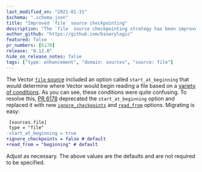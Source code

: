 ```yaml
---
last_modified_on: "2021-01-31"
$schema: ".schema.json"
title: "Improved `file` source checkpointing"
description: "The `file` source checkpointing strategy has been improved to solve surprising edge cases."
author_github: "https://github.com/binarylogic"
featured: false
pr_numbers: [6178]
release: "0.12.0"
hide_on_release_notes: false
tags: ["type: enhancement", "domain: sources", "source: file"]
---
```


The Vector [`file` source][file_source] included an option called `start_at_beginning` that would determine where
Vector would begin reading a file based on a [variety of conditions][conditions]. As you can see, these conditions were
quite confusing. To resolve this, [PR 6178][pr_6178] deprecated the `start_at_beginning` option and replaced it with new
[`ignore_checkpoints`][ignore_checkpoints] and [`read_from`][read_from] options. Migrating is easy:

```diff
 [sources.file]
 type = "file"
-start_at_beginning = true
+ignore_checkpoints = false # default
+read_from = "beginning" # default
```

Adjust as necessary. The above values are the defaults and are not required to be specified.

[conditions]: https://github.com/timberio/vector/issues/1020
[file_source]: /docs/reference/configuration/sources/file/
[ignore_checkpoints]: /docs/reference/configuration/sources/file/#ignore_checkpoints
[pr_6178]: https://github.com/timberio/vector/pull/6178
[read_from]: /docs/reference/configuration/sources/file/#read_from

